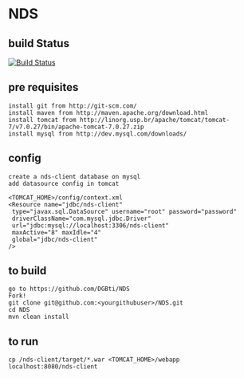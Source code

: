 NDS
===

build Status
------------

[![Build Status](http://177.71.177.215:8080/jenkins/job/build/badge/icon)](http://177.71.177.215:8080/jenkins/job/build/)

pre requisites
--------------

	install git from http://git-scm.com/
	install maven from http://maven.apache.org/download.html
	install tomcat from http://linorg.usp.br/apache/tomcat/tomcat-7/v7.0.27/bin/apache-tomcat-7.0.27.zip
	install mysql from http://dev.mysql.com/downloads/

config
------

	create a nds-client database on mysql
	add datasource config in tomcat
	
	<TOMCAT_HOME>/config/context.xml
	<Resource name="jdbc/nds-client"              
	 type="javax.sql.DataSource" username="root" password="password"
	 driverClassName="com.mysql.jdbc.Driver" 
	 url="jdbc:mysql://localhost:3306/nds-client"
	 maxActive="8" maxIdle="4"
	 global="jdbc/nds-client" 
	/> 
	
to build
--------
	
	go to https://github.com/DGBti/NDS
	Fork!	
	git clone git@github.com:<yourgithubuser>/NDS.git
	cd NDS
	mvn clean install
	
to run 
------

	cp /nds-client/target/*.war <TOMCAT_HOME>/webapp
	localhost:8080/nds-client
